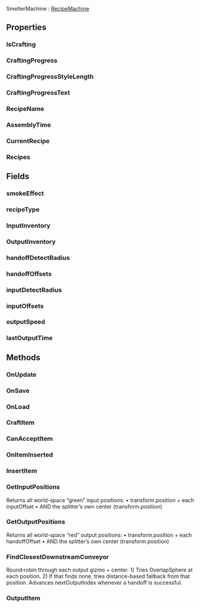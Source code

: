 <p class="title">SmelterMachine<span> : <a href="#/api/IndustrialValley.Machines/RecipeMachine" title="RecipeMachine" class="inherit-link">RecipeMachine</a></span><p>

## Properties


### IsCrafting
<div><Declaration modifier="public bool" content=" <span>&lt;span class=&quot;property&quot;&gt;IsCrafting&lt;/span&gt; { &lt;span class=&quot;method&quot;&gt;get&lt;/span&gt;; }</span>"></Declaration></div>

### CraftingProgress
<div><Declaration modifier="public float" content=" <span>&lt;span class=&quot;property&quot;&gt;CraftingProgress&lt;/span&gt; { &lt;span class=&quot;method&quot;&gt;get&lt;/span&gt;; }</span>"></Declaration></div>

### CraftingProgressStyleLength
<div><Declaration modifier="public &lt;a href=&quot;https://docs.unity3d.com/6000.1/Documentation/ScriptReference/UIElements.StyleLength.html&quot; title=&quot;StyleLength&quot; class=&quot;inherit-link&quot;&gt;StyleLength&lt;/a&gt;" content=" <span>&lt;span class=&quot;property&quot;&gt;CraftingProgressStyleLength&lt;/span&gt; { &lt;span class=&quot;method&quot;&gt;get&lt;/span&gt;; }</span>"></Declaration></div>

### CraftingProgressText
<div><Declaration modifier="public string" content=" <span>&lt;span class=&quot;property&quot;&gt;CraftingProgressText&lt;/span&gt; { &lt;span class=&quot;method&quot;&gt;get&lt;/span&gt;; }</span>"></Declaration></div>

### RecipeName
<div><Declaration modifier="public string" content=" <span>&lt;span class=&quot;property&quot;&gt;RecipeName&lt;/span&gt; { &lt;span class=&quot;method&quot;&gt;get&lt;/span&gt;; }</span>"></Declaration></div>

### AssemblyTime
<div><Declaration modifier="public string" content=" <span>&lt;span class=&quot;property&quot;&gt;AssemblyTime&lt;/span&gt; { &lt;span class=&quot;method&quot;&gt;get&lt;/span&gt;; }</span>"></Declaration></div>

### CurrentRecipe
<div><Declaration modifier="public &lt;a href=&quot;#/api/IndustrialValley.Data/RecipeData&quot; title=&quot;RecipeData&quot; class=&quot;inherit-link&quot;&gt;RecipeData&lt;/a&gt;" content=" <span>&lt;span class=&quot;property&quot;&gt;CurrentRecipe&lt;/span&gt; { &lt;span class=&quot;method&quot;&gt;get&lt;/span&gt;; &lt;span class=&quot;method&quot;&gt;set&lt;/span&gt;; }</span>"></Declaration></div>

### Recipes
<div><Declaration modifier="public Dictionary&amp;lt;&lt;a href=&quot;#/api/IndustrialValley.Data/.RecipeData&quot; title=&quot;.RecipeData&quot; class=&quot;inherit-link&quot;&gt;RecipeData&lt;/a&gt;&amp;gt;" content=" <span>&lt;span class=&quot;property&quot;&gt;Recipes&lt;/span&gt; { &lt;span class=&quot;method&quot;&gt;get&lt;/span&gt;; &lt;span class=&quot;method&quot;&gt;set&lt;/span&gt;; }</span>"></Declaration></div>

## Fields

### smokeEffect

<div><Declaration modifier="public &lt;a href=&quot;https://docs.unity3d.com/6000.1/Documentation/ScriptReference/ParticleSystem.html&quot; title=&quot;ParticleSystem&quot; class=&quot;inherit-link&quot;&gt;ParticleSystem&lt;/a&gt;" content=" <span>&lt;span class=&quot;field&quot;&gt;smokeEffect&lt;/span&gt;</span>"></Declaration></div>

### recipeType

<div><Declaration modifier="public IndustrialValley.Data.RecipeData.RecipeType" content=" <span>&lt;span class=&quot;field&quot;&gt;recipeType&lt;/span&gt;</span>"></Declaration></div>

### InputInventory

<div><Declaration modifier="public &lt;a href=&quot;#/api/IndustrialValley.Machines/Inventory&quot; title=&quot;Inventory&quot; class=&quot;inherit-link&quot;&gt;Inventory&lt;/a&gt;" content=" <span>&lt;span class=&quot;field&quot;&gt;InputInventory&lt;/span&gt;</span>"></Declaration></div>

### OutputInventory

<div><Declaration modifier="public &lt;a href=&quot;#/api/IndustrialValley.Machines/Inventory&quot; title=&quot;Inventory&quot; class=&quot;inherit-link&quot;&gt;Inventory&lt;/a&gt;" content=" <span>&lt;span class=&quot;field&quot;&gt;OutputInventory&lt;/span&gt;</span>"></Declaration></div>

### handoffDetectRadius

<div><Declaration modifier="public float" content=" <span>&lt;span class=&quot;field&quot;&gt;handoffDetectRadius&lt;/span&gt;</span>"></Declaration></div>

### handoffOffsets

<div><Declaration modifier="public UnityEngine.Vector3[]" content=" <span>&lt;span class=&quot;field&quot;&gt;handoffOffsets&lt;/span&gt;</span>"></Declaration></div>

### inputDetectRadius

<div><Declaration modifier="public float" content=" <span>&lt;span class=&quot;field&quot;&gt;inputDetectRadius&lt;/span&gt;</span>"></Declaration></div>

### inputOffsets

<div><Declaration modifier="public UnityEngine.Vector3[]" content=" <span>&lt;span class=&quot;field&quot;&gt;inputOffsets&lt;/span&gt;</span>"></Declaration></div>

### outputSpeed

<div><Declaration modifier="public float" content=" <span>&lt;span class=&quot;field&quot;&gt;outputSpeed&lt;/span&gt;</span>"></Declaration></div>

### lastOutputTime

<div><Declaration modifier="protected float" content=" <span>&lt;span class=&quot;field&quot;&gt;lastOutputTime&lt;/span&gt;</span>"></Declaration></div>

## Methods

### OnUpdate

<div><Declaration modifier="protected override void" content=" <span>&lt;span class=&quot;method&quot;&gt;OnUpdate&lt;/span&gt;()</span>"></Declaration></div>

### OnSave

<div><Declaration modifier="public override &lt;a href=&quot;#/api/IndustrialValley.Saving/SaveableData&quot; title=&quot;SaveableData&quot; class=&quot;inherit-link&quot;&gt;SaveableData&lt;/a&gt;" content=" <span>&lt;span class=&quot;method&quot;&gt;OnSave&lt;/span&gt;()</span>"></Declaration></div>

### OnLoad

<div><Declaration modifier="public override void" content=" <span>&lt;span class=&quot;method&quot;&gt;OnLoad&lt;/span&gt;(&lt;span class=&quot;param&quot;&gt;&lt;a href=&quot;#/api/IndustrialValley.Saving/SaveableData&quot; title=&quot;SaveableData&quot; class=&quot;inherit-link&quot;&gt;SaveableData&lt;/a&gt;&lt;/span&gt; data)</span>"></Declaration></div>

### CraftItem

<div><Declaration modifier="protected virtual System.Collections.IEnumerator" content=" <span>&lt;span class=&quot;method&quot;&gt;CraftItem&lt;/span&gt;(&lt;span class=&quot;param&quot;&gt;float&lt;/span&gt; overrideTime = 0f)</span>"></Declaration></div>

### CanAcceptItem

<div><Declaration modifier="public override bool" content=" <span>&lt;span class=&quot;method&quot;&gt;CanAcceptItem&lt;/span&gt;(&lt;span class=&quot;param&quot;&gt;&lt;a href=&quot;#/api/IndustrialValley.Conveyors/ConveyorItem&quot; title=&quot;ConveyorItem&quot; class=&quot;inherit-link&quot;&gt;ConveyorItem&lt;/a&gt;&lt;/span&gt; item)</span>"></Declaration></div>

### OnItemInserted

<div><Declaration modifier="protected override void" content=" <span>&lt;span class=&quot;method&quot;&gt;OnItemInserted&lt;/span&gt;(&lt;span class=&quot;param&quot;&gt;&lt;a href=&quot;#/api/IndustrialValley.Conveyors/ConveyorItem&quot; title=&quot;ConveyorItem&quot; class=&quot;inherit-link&quot;&gt;ConveyorItem&lt;/a&gt;&lt;/span&gt; item)</span>"></Declaration></div>

### InsertItem

<div><Declaration modifier="public void" content=" <span>&lt;span class=&quot;method&quot;&gt;InsertItem&lt;/span&gt;(&lt;span class=&quot;param&quot;&gt;&lt;a href=&quot;#/api/IndustrialValley.Conveyors/ConveyorItem&quot; title=&quot;ConveyorItem&quot; class=&quot;inherit-link&quot;&gt;ConveyorItem&lt;/a&gt;&lt;/span&gt; item)</span>"></Declaration></div>

### GetInputPositions

Returns all world-space “green” input positions:
		     • transform.position + each inputOffset
		     • AND the splitter’s own center (transform.position)

<div><Declaration modifier="public List&amp;lt;&lt;a href=&quot;https://docs.unity3d.com/6000.1/Documentation/ScriptReference/Vector3.html&quot; title=&quot;Vector3&quot; class=&quot;inherit-link&quot;&gt;Vector3&lt;/a&gt;&amp;gt;" content=" <span>&lt;span class=&quot;method&quot;&gt;GetInputPositions&lt;/span&gt;()</span>"></Declaration></div>

### GetOutputPositions

Returns all world-space “red” output positions:
		     • transform.position + each handoffOffset
		     • AND the splitter’s own center (transform.position)

<div><Declaration modifier="public List&amp;lt;&lt;a href=&quot;https://docs.unity3d.com/6000.1/Documentation/ScriptReference/Vector3.html&quot; title=&quot;Vector3&quot; class=&quot;inherit-link&quot;&gt;Vector3&lt;/a&gt;&amp;gt;" content=" <span>&lt;span class=&quot;method&quot;&gt;GetOutputPositions&lt;/span&gt;()</span>"></Declaration></div>

### FindClosestDownstreamConveyor

Round‐robin through each output gizmo + center:
		     1) Tries OverlapSphere at each position.
		     2) If that finds none, tries distance-based fallback from that position.
		     Advances nextOutputIndex whenever a handoff is successful.

<div><Declaration modifier="protected &lt;a href=&quot;#/api/IndustrialValley.Conveyors/IConveyor&quot; title=&quot;IConveyor&quot; class=&quot;inherit-link&quot;&gt;IConveyor&lt;/a&gt;" content=" <span>&lt;span class=&quot;method&quot;&gt;FindClosestDownstreamConveyor&lt;/span&gt;(&lt;span class=&quot;param&quot;&gt;&lt;a href=&quot;#/api/IndustrialValley.Conveyors/ConveyorItem&quot; title=&quot;ConveyorItem&quot; class=&quot;inherit-link&quot;&gt;ConveyorItem&lt;/a&gt;&lt;/span&gt; item)</span>"></Declaration></div>

### OutputItem

<div><Declaration modifier="protected virtual bool" content=" <span>&lt;span class=&quot;method&quot;&gt;OutputItem&lt;/span&gt;(&lt;span class=&quot;param&quot;&gt;&lt;a href=&quot;#/api/IndustrialValley.Conveyors/ConveyorItem&quot; title=&quot;ConveyorItem&quot; class=&quot;inherit-link&quot;&gt;ConveyorItem&lt;/a&gt;&lt;/span&gt; item)</span>"></Declaration></div>
